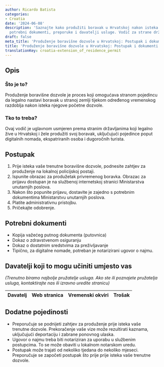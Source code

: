 ```yaml
---
author: Ricardo Batista
categories:
- Croatia
date: '2024-06-08'
description: 'Saznajte kako produžiti boravak u Hrvatskoj nakon isteka dozvole: postupak,
  potrebni dokumenti, preporuke i davatelji usluge. Vodič za strane državljane.'
draft: false
meta_title: 'Produženje boravišne dozvole u Hrvatskoj: Postupak i dokumenti'
title: 'Produženje boravišne dozvole u Hrvatskoj: Postupak i dokumenti'
translationKey: croatia-extension_of_residence_permit
---
```



## Opis
### Što je to?
Produženje boravišne dozvole je proces koji omogućava stranom pojedincu da legalno nastavi boravak u stranoj zemlji tijekom određenog vremenskog razdoblja nakon isteka njegove početne dozvole.

### Tko to treba?
Ovaj vodič je uglavnom usmjeren prema stranim državljanima koji legalno žive u Hrvatskoj i žele produžiti svoj boravak, uključujući pojedince poput digitalnih nomada, ekspatriranih osoba i dugoročnih turista.

## Postupak

1. Prije isteka vaše trenutne boravišne dozvole, podnesite zahtjev za produženje na lokalnoj policijskoj postaji.
2. Ispunite obrazac za produžetak privremenog boravka. Obrazac za prijavu dostupan je na službenoj internetskoj stranici Ministarstva unutarnjih poslova.
3. Nakon što popunite prijavu, dostavite je zajedno s potrebnim dokumentima Ministarstvu unutarnjih poslova.
4. Platite administrativnu pristojbu.
5. Pričekajte odobrenje.

## Potrebni dokumenti

- Kopija važećeg putnog dokumenta (putovnica)
- Dokaz o zdravstvenom osiguranju
- Dokaz o dostatnim sredstvima za preživljavanje
- Tipično, za digitalne nomade, potreban je notarizirani ugovor o najmu.

## Davatelji koji to mogu učiniti umjesto vas

_(Trenutno biramo najbolje pružatelje usluga. Ako ste ili poznajete pružatelja usluga, kontaktirajte nas ili izravno uredite stranicu)_

| Davatelj | Web stranica | Vremenski okviri | Trošak |
| --------------- | --------------- | :-------------: | :-------------: |

## Dodatne pojedinosti
- Preporučuje se podnijeti zahtjev za produženje prije isteka vaše trenutne dozvole. Prekoračenje vaše vize može rezultirati kaznama, uključujući deportaciju i zabrane ponovnog ulaska.
- Ugovor o najmu treba biti notariziran za uporabu u službenim postupcima. To se može obaviti u lokalnom notarskom uredu.
- Postupak može trajati od nekoliko tjedana do nekoliko mjeseci. Preporučuje se započeti postupak što prije prije isteka vaše trenutne dozvole.

